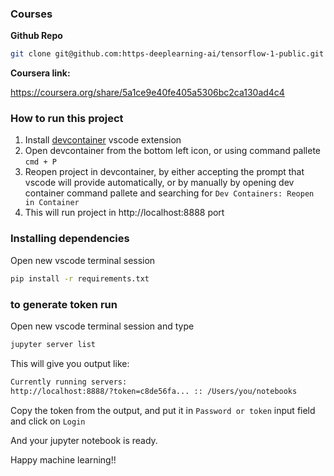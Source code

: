### Courses

**Github Repo**

```sh
git clone git@github.com:https-deeplearning-ai/tensorflow-1-public.git
```

**Coursera link:**

https://coursera.org/share/5a1ce9e40fe405a5306bc2ca130ad4c4

### How to run this project

1. Install [devcontainer](https://code.visualstudio.com/docs/devcontainers/containers) vscode extension
2. Open devcontainer from the bottom left icon, or using command pallete `cmd + P`
3. Reopen project in devcontainer, by either accepting the prompt that vscode will provide automatically, or by manually by opening dev container command pallete and searching for `Dev Containers: Reopen in Container`
4. This will run project in http://localhost:8888 port

### Installing dependencies

Open new vscode terminal session

```sh
pip install -r requirements.txt
```

### to generate token run

Open new vscode terminal session and type

```sh
jupyter server list
```

This will give you output like:

```sh
Currently running servers:
http://localhost:8888/?token=c8de56fa... :: /Users/you/notebooks
```

Copy the token from the output, and put it in `Password or token` input field and click on `Login`

And your jupyter notebook is ready. 

Happy machine learning!!